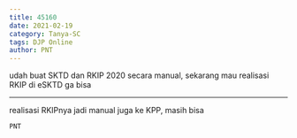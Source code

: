 ```yaml
---
title: 45160
date: 2021-02-19
category: Tanya-SC
tags: DJP Online
author: PNT
---
```


udah buat SKTD dan RKIP 2020 secara manual, sekarang mau realisasi RKIP di eSKTD ga bisa

---

realisasi RKIPnya jadi manual juga ke KPP, masih bisa

`PNT`
